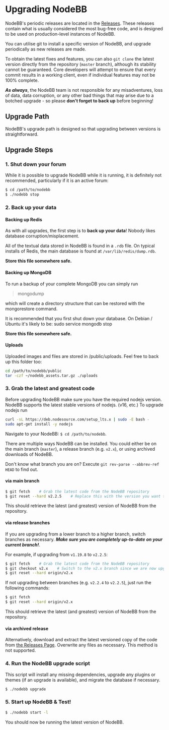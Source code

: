 Upgrading NodeBB
================

NodeBB's periodic releases are located in the
[Releases](https://github.com/NodeBB/NodeBB/releases). These releases
contain what is usually considered the most bug-free code, and is
designed to be used on production-level instances of NodeBB.

You can utilise git to install a specific version of NodeBB, and upgrade
periodically as new releases are made.

To obtain the latest fixes and features, you can also `git clone` the
latest version directly from the repository (`master` branch), although
its stability cannot be guaranteed. Core developers will attempt to
ensure that every commit results in a working client, even if individual
features may not be 100% complete.

***As always***, the NodeBB team is not responsible for any
misadventures, loss of data, data corruption, or any other bad things
that may arise due to a botched upgrade - so please **don't forget to
back up** before beginning!

## Upgrade Path

NodeBB's upgrade path is designed so that upgrading between versions is straightforward.

## Upgrade Steps

### 1. Shut down your forum

While it is possible to upgrade NodeBB while it is running, it is
definitely not recommended, particularly if it is an active forum:

``` bash
$ cd /path/to/nodebb
$ ./nodebb stop
```

### 2. Back up your data

#### Backing up Redis

As with all upgrades, the first step is to **back up your data**! Nobody
likes database corruption/misplacement.

All of the textual data stored in NodeBB is found in a `.rdb` file. On
typical installs of Redis, the main database is found at
`/var/lib/redis/dump.rdb`.

**Store this file somewhere safe.**

#### Backing up MongoDB

To run a backup of your complete MongoDB you can simply run

> mongodump

which will create a directory structure that can be restored with the
mongorestore command.

It is recommended that you first shut down your database. On Debian /
Ubuntu it's likely to be: sudo service mongodb stop

**Store this file somewhere safe.**

#### Uploads

Uploaded images and files are stored in /public/uploads. Feel free to
back up this folder too:

``` bash
cd /path/to/nodebb/public
tar -czf ~/nodebb_assets.tar.gz ./uploads
```

### 3. Grab the latest and greatest code

Before upgrading NodeBB make sure you have the required nodejs version. NodeBB supports the latest stable versions of nodejs. (v16, etc.) To upgrade nodejs run

``` bash
curl -sL https://deb.nodesource.com/setup_lts.x | sudo -E bash -
sudo apt-get install -y nodejs
```

Navigate to your NodeBB: `$ cd /path/to/nodebb`.

There are multiple ways NodeBB can be installed. You could either be on the main branch (`master`), a release branch (e.g. `v2.x`), or using archived downloads of NodeBB.

Don't know what branch you are on? Execute
`git rev-parse --abbrev-ref HEAD` to find out.

#### via main branch

``` bash
$ git fetch    # Grab the latest code from the NodeBB repository
$ git reset --hard v2.2.5    # Replace this with the version you want to upgrade to
```

This should retrieve the latest (and greatest) version of NodeBB from
the repository.

#### via release branches

If you are upgrading from a lower branch to a higher branch, switch
branches as necessary. ***Make sure you are completely up-to-date on
your current branch!***.

For example, if upgrading from `v1.19.8` to `v2.2.5`:

``` bash
$ git fetch    # Grab the latest code from the NodeBB repository
$ git checkout v2.x    # Switch to the v2.x branch since we are now upgrading to NodeBB version 2
$ git reset --hard origin/v2.x
```

If not upgrading between branches (e.g. `v2.2.4` to `v2.2.5`), just run
the following commands:

``` bash
$ git fetch
$ git reset --hard origin/v2.x
```

This should retrieve the latest (and greatest) version of NodeBB from the repository.

#### via archived release

Alternatively, download and extract the latest versioned copy of the code from [the Releases Page](https://github.com/NodeBB/NodeBB/releases).
Overwrite any files as necessary. This method is not supported.

### 4. Run the NodeBB upgrade script

This script will install any missing dependencies, upgrade any plugins or themes (if an upgrade is available), and migrate the database if necessary.

``` bash
$ ./nodebb upgrade
```

### 5. Start up NodeBB & Test!

``` bash
$ ./nodebb start -l
```

You should now be running the latest version of NodeBB.

